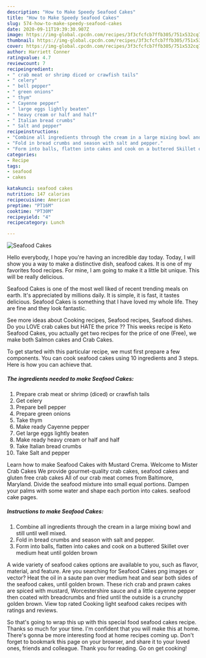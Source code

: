 ```yaml
---
description: "How to Make Speedy Seafood Cakes"
title: "How to Make Speedy Seafood Cakes"
slug: 574-how-to-make-speedy-seafood-cakes
date: 2020-09-11T19:39:30.907Z
image: https://img-global.cpcdn.com/recipes/3f3cfcfcb7ffb305/751x532cq70/seafood-cakes-recipe-main-photo.jpg
thumbnail: https://img-global.cpcdn.com/recipes/3f3cfcfcb7ffb305/751x532cq70/seafood-cakes-recipe-main-photo.jpg
cover: https://img-global.cpcdn.com/recipes/3f3cfcfcb7ffb305/751x532cq70/seafood-cakes-recipe-main-photo.jpg
author: Harriett Conner
ratingvalue: 4.7
reviewcount: 7
recipeingredient:
- " crab meat or shrimp diced or crawfish tails"
- " celery"
- " bell pepper"
- " green onions"
- " thym"
- " Cayenne pepper"
- " large eggs lightly beaten"
- " heavy cream or half and half"
- " Italian bread crumbs"
- " Salt and pepper"
recipeinstructions:
- "Combine all ingredients through the cream in a large mixing bowl and still until well mixed."
- "Fold in bread crumbs and season with salt and pepper."
- "Form into balls, flatten into cakes and cook on a buttered Skillet over medium heat until golden brown"
categories:
- Recipe
tags:
- seafood
- cakes

katakunci: seafood cakes 
nutrition: 147 calories
recipecuisine: American
preptime: "PT16M"
cooktime: "PT30M"
recipeyield: "4"
recipecategory: Lunch

---
```



![Seafood Cakes](https://img-global.cpcdn.com/recipes/3f3cfcfcb7ffb305/751x532cq70/seafood-cakes-recipe-main-photo.jpg)

Hello everybody, I hope you're having an incredible day today. Today, I will show you a way to make a distinctive dish, seafood cakes. It is one of my favorites food recipes. For mine, I am going to make it a little bit unique. This will be really delicious.

Seafood Cakes is one of the most well liked of recent trending meals on earth. It's appreciated by millions daily. It is simple, it is fast, it tastes delicious. Seafood Cakes is something that I have loved my whole life. They are fine and they look fantastic.

See more ideas about Cooking recipes, Seafood recipes, Seafood dishes. Do you LOVE crab cakes but HATE the price ?? This weeks recipe is Keto Seafood Cakes, you actually get two recipes for the price of one (Free), we make both Salmon cakes and Crab Cakes.


To get started with this particular recipe, we must first prepare a few components. You can cook seafood cakes using 10 ingredients and 3 steps. Here is how you can achieve that.

<!--inarticleads1-->

##### The ingredients needed to make Seafood Cakes:

1. Prepare  crab meat or shrimp (diced) or crawfish tails
1. Get  celery
1. Prepare  bell pepper
1. Prepare  green onions
1. Take  thym
1. Make ready  Cayenne pepper
1. Get  large eggs lightly beaten
1. Make ready  heavy cream or half and half
1. Take  Italian bread crumbs
1. Take  Salt and pepper


Learn how to make Seafood Cakes with Mustard Crema. Welcome to Mister Crab Cakes We provide gourmet-quality crab cakes, seafood cakes and gluten free crab cakes All of our crab meat comes from Baltimore, Maryland. Divide the seafood mixture into small equal portions. Dampen your palms with some water and shape each portion into cakes. seafood cake pages. 

<!--inarticleads2-->

##### Instructions to make Seafood Cakes:

1. Combine all ingredients through the cream in a large mixing bowl and still until well mixed.
1. Fold in bread crumbs and season with salt and pepper.
1. Form into balls, flatten into cakes and cook on a buttered Skillet over medium heat until golden brown


A wide variety of seafood cakes options are available to you, such as flavor, material, and feature. Are you searching for Seafood Cakes png images or vector? Heat the oil in a saute pan over medium heat and sear both sides of the seafood cakes, until golden brown. These rich crab and prawn cakes are spiced with mustard, Worcestershire sauce and a little cayenne pepper then coated with breadcrumbs and fried until the outside is a crunchy golden brown. View top rated Cooking light seafood cakes recipes with ratings and reviews. 

So that's going to wrap this up with this special food seafood cakes recipe. Thanks so much for your time. I'm confident that you will make this at home. There's gonna be more interesting food at home recipes coming up. Don't forget to bookmark this page on your browser, and share it to your loved ones, friends and colleague. Thank you for reading. Go on get cooking!
